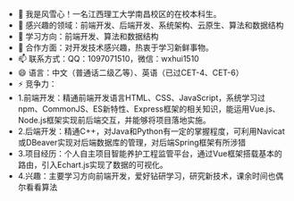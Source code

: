 - 👋 我是风雪心！一名江西理工大学南昌校区的在校本科生。
- 👀 感兴趣的领域：前端开发、后端开发、系统架构、云原生、算法和数据结构
- 🌱 学习方向：前端开发、算法和数据结构
- 💞️ 合作方面：对开发技术感兴趣，热衷于学习新鲜事物。
- 📫 联系方式：QQ：1097071510，微信：wxhui1510
- 😄 语言：中文（普通话二级乙等）、英语（已过CET-4、CET-6）
- ⚡ 竞争力：
- 1.前端开发：精通前端开发语言HTML、CSS、JavaScript，系统学习过npm、CommonJS、ES新特性、Express框架的相关知识，能运用Vue.js、Node.js框架实现前后端交互，并能够将项目落地实施。
- 2.后端开发：精通C++，对Java和Python有一定的掌握程度，可利用Navicat或DBeaver实现对后端数据库的管理，对后端Spring框架有所涉猎
- 3.项目经历：个人自主项目智能养护工程监管平台，通过Vue框架搭载基本的路由，引入Echart.js实现了数据的可视化。
- 4.兴趣：主要学习方向前端开发，爱好钻研学习，研究新技术，课余时间也偶尔看看算法
<!---
wxh-cyber/wxh-cyber is a ✨ special ✨ repository because its `README.md` (this file) appears on your GitHub profile.
You can click the Preview link to take a look at your changes.
--->
